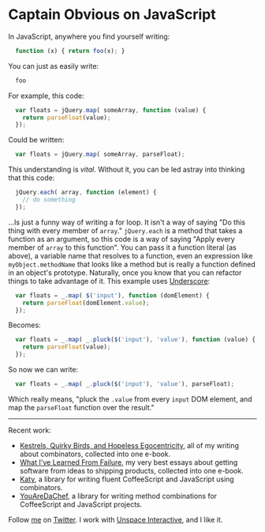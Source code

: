 # Captain Obvious on JavaScript

In JavaScript, anywhere you find yourself writing:

```javascript
  function (x) { return foo(x); }
```
  
You can just as easily write:

```javascript
  foo
```

For example, this code:

```javascript
  var floats = jQuery.map( someArray, function (value) {
    return parseFloat(value);
  });
```
  
Could be written:

```javascript
  var floats = jQuery.map( someArray, parseFloat);
```
  
This understanding is *vital*. Without it, you can be led astray into thinking that this code:

```javascript
  jQuery.each( array, function (element) {
    // do something
  });
```
  
...Is just a funny way of writing a for loop. It isn't a way of saying "Do this thing with every member of `array`." `jQuery.each` is a method that takes a function as an argument, so this code is a way of saying "Apply every member of `array` to this function". You can pass it a function literal (as above), a variable name that resolves to a function, even an expression like `myObject.methodName` that looks like a method but is really a function defined in an object's prototype. Naturally, once you know that you can refactor things to take advantage of it. This example uses [Underscore][u]:

[u]: http://documentcloud.github.com/underscore/

```javascript
  var floats = _.map( $('input'), function (domElement) {
    return parseFloat(domElement.value);
  });
```
  
Becomes:

```javascript
  var floats = _.map( _.pluck($('input'), 'value'), function (value) {
    return parseFloat(value);
  });
```
  
So now we can write:

```javascript
  var floats = _.map( _.pluck($('input'), 'value'), parseFloat);
```
  
Which really means, "pluck the `.value` from every `input` DOM element, and map the `parseFloat` function over the result."

---

Recent work:

* [Kestrels, Quirky Birds, and Hopeless Egocentricity](http://leanpub.com/combinators), all of my writing about combinators, collected into one e-book.
* [What I've Learned From Failure](http://leanpub.com/shippingsoftware), my very best essays about getting software from ideas to shipping products, collected into one e-book.
* [Katy](http://github.com/raganwald/Katy), a library for writing fluent CoffeeScript and JavaScript using combinators.
* [YouAreDaChef](http://github.com/raganwald/YouAreDaChef), a library for writing method combinations for CoffeeScript and JavaScript projects.

Follow [me](http://reginald.braythwayt.com) on [Twitter](http://twitter.com/raganwald). I work with [Unspace Interactive](http://unspace.ca), and I like it.